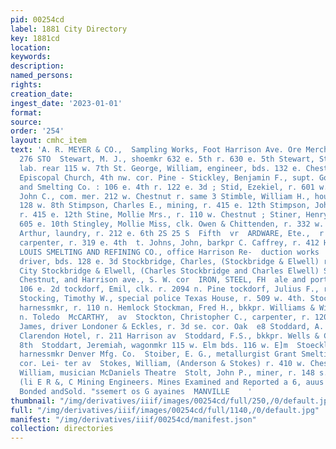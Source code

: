 ```yaml
---
pid: 00254cd
label: 1881 City Directory
key: 1881cd
location: 
keywords: 
description: 
named_persons: 
rights: 
creation_date: 
ingest_date: '2023-01-01'
format: 
source: 
order: '254'
layout: cmhc_item
text: 'A. R. MEYER & CO.,  Sampling Works, Foot Harrison Ave. Ore Merchants.  STE
  276 STO  Stewart, M. J., shoemkr 632 e. 5th r. 630 e. 5th Stewart, Stanford, (col’d)
  lab. rear 115 w. 7th St. George, William, engineer, bds. 132 e. Chestnut St. George’s
  Episcopal Church, 4th nw. cor. Pine - Stickley, Benjamin F., supt. Gold Hill Mining
  and Smelting Co. : 106 e. 4th r. 122 e. 3d ; Stid, Ezekiel, r. 601 w. Front Stilwell,
  John C., com. mer. 212 w. Chestnut r. same 3 Stimble, William H., house mover, r.
  128 w. 8th Stimpson, Charles E., mining, r. 415 e. 12th Stimpson, John H., mining,
  r. 415 e. 12th Stine, Mollie Mrs., r. 110 w. Chestnut ; Stiner, Henry, miner, bds.
  605 e. 10th Stingley, Mollie Miss, clk. Owen & Chittenden, r. 332 w. 4th 5 Stinson,
  Arthur, laundry, r. 212 e. 6th 2S 25 S  Fifth  vr  ARDWARE, Ete.,  r  tirk, W. E.,
  carpenter, r. 319 e. 4th  t. Johns, John, barkpr C. Caffrey, r. 412 Harrison av  T.
  LOUIS SMELTING AND REFINING CO., office Harrison Re-  duction works  Stock, Richard,
  driver, bds. 128 e. 3d Stockbridge, Charles, (Stockbridge & Elwell) r. Colorado
  City Stockbridge & Elwell, (Charles Stockbridge and Charles Elwell) Ss S  142 W.
  Chestnut, and Harrison ave., S. W. cor  IRON, STEEL, FH  ale and porter brewers
  106 e. 2d tockdorf, Emil, clk. r. 2094 n. Pine tockdorf, Julius F., r 2094 n. Pine
  Stocking, Timothy W., special police Texas House, r. 509 w. 4th. Stocklin, Arthur,
  harnessmkr, r. 110 n. Hemlock Stockman, Fred H., bkkpr. Williams & Wilder, r. 105
  n. Toledo  McCARTHY,  av  Stockton, Christopher C., carpenter, r. 120 w. Front  Stockton,
  James, driver Londoner & Eckles, r. 3d se. cor. Oak  e8 Stoddard, A. B., waiter
  Clarendon Hotel, r. 211 Harrison av  Stoddard, F.S., bkkpr. Wells & Co. r. 121 e.
  8th  Stoddart, Jeremiah, wagonmkr 115 w. Elm bds. 116 w. E]m  Stoecklin, Arnold,
  harnessmkr Denver Mfg. Co.  Stoiber, E. G., metallurgist Grant Smelting Co.r. Front
  cor. Lei- ter av  Stokes, William, (Anderson & Stokes) r. 410 w. Chestnut  Stoll,
  William, musician McDaniels Theatre  Stolt, John P., miner, r. 148 s. Toledo av  Ah
  (li E R &, C Mining Engineers. Mines Examined and Reported a 6, auus 0., Upon. Mines
  Bonded andSold. "ssemert os G ayaines  MANVILLE    '
thumbnail: "/img/derivatives/iiif/images/00254cd/full/250,/0/default.jpg"
full: "/img/derivatives/iiif/images/00254cd/full/1140,/0/default.jpg"
manifest: "/img/derivatives/iiif/00254cd/manifest.json"
collection: directories
---
```

